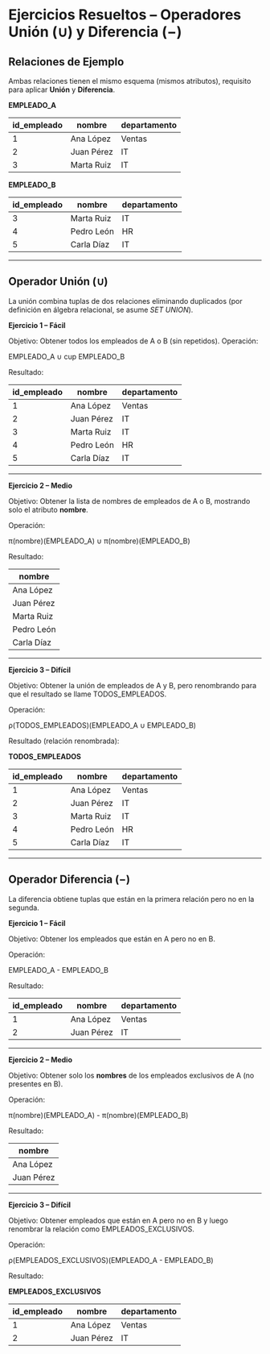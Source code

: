 # Ejercicios Resueltos – Operadores Unión (∪) y Diferencia (−)

## Relaciones de Ejemplo

Ambas relaciones tienen el mismo esquema (mismos atributos), requisito para aplicar **Unión** y **Diferencia**.

**EMPLEADO_A**

| id_empleado | nombre      | departamento |
|-------------|-------------|--------|
| 1           | Ana López   | Ventas |
| 2           | Juan Pérez  | IT     |
| 3           | Marta Ruiz  | IT     |

**EMPLEADO_B**

| id_empleado | nombre       | departamento |
|-------------|--------------|--------|
| 3           | Marta Ruiz   | IT     |
| 4           | Pedro León   | HR     |
| 5           | Carla Díaz   | IT     |

---

## Operador Unión (∪)

La unión combina tuplas de dos relaciones eliminando duplicados (por definición en álgebra relacional, se asume *SET UNION*).

**Ejercicio 1 – Fácil**

Objetivo: Obtener todos los empleados de A o B (sin repetidos).
Operación:

EMPLEADO_A ∪ cup EMPLEADO_B

Resultado:

| id_empleado | nombre      | departamento |
|-------------|-------------|--------|
| 1           | Ana López   | Ventas |
| 2           | Juan Pérez  | IT     |
| 3           | Marta Ruiz  | IT     |
| 4           | Pedro León  | HR     |
| 5           | Carla Díaz  | IT     |

---

**Ejercicio 2 – Medio**

Objetivo: Obtener la lista de nombres de empleados de A o B, mostrando solo el atributo **nombre**.

Operación:

π(nombre)(EMPLEADO_A) ∪ π(nombre)(EMPLEADO_B)

Resultado:

| nombre      |
|-------------|
| Ana López   |
| Juan Pérez  |
| Marta Ruiz  |
| Pedro León  |
| Carla Díaz  |

---

**Ejercicio 3 – Difícil**

Objetivo: Obtener la unión de empleados de A y B, pero renombrando para que el resultado se llame TODOS_EMPLEADOS.

Operación:

ρ(TODOS_EMPLEADOS)(EMPLEADO_A ∪ EMPLEADO_B)

Resultado (relación renombrada):

**TODOS_EMPLEADOS**

| id_empleado | nombre      | departamento |
|-------------|-------------|--------|
| 1           | Ana López   | Ventas |
| 2           | Juan Pérez  | IT     |
| 3           | Marta Ruiz  | IT     |
| 4           | Pedro León  | HR     |
| 5           | Carla Díaz  | IT     |

---

## Operador Diferencia (−)

La diferencia obtiene tuplas que están en la primera relación pero no en la segunda.

**Ejercicio 1 – Fácil**

Objetivo: Obtener los empleados que están en A pero no en B.

Operación:

EMPLEADO_A - EMPLEADO_B

Resultado:

| id_empleado | nombre      | departamento |
|-------------|-------------|--------|
| 1           | Ana López   | Ventas |
| 2           | Juan Pérez  | IT     |

---

**Ejercicio 2 – Medio**

Objetivo: Obtener solo los **nombres** de los empleados exclusivos de A (no presentes en B).

Operación:

π(nombre)(EMPLEADO_A) - π(nombre)(EMPLEADO_B)

Resultado:

| nombre      |
|-------------|
| Ana López   |
| Juan Pérez  |

---

**Ejercicio 3 – Difícil**

Objetivo: Obtener empleados que están en A pero no en B y luego renombrar la relación como EMPLEADOS_EXCLUSIVOS.

Operación:

ρ(EMPLEADOS_EXCLUSIVOS)(EMPLEADO_A - EMPLEADO_B)

Resultado:

**EMPLEADOS_EXCLUSIVOS**

| id_empleado | nombre      | departamento |
|-------------|-------------|--------|
| 1           | Ana López   | Ventas |
| 2           | Juan Pérez  | IT     |

